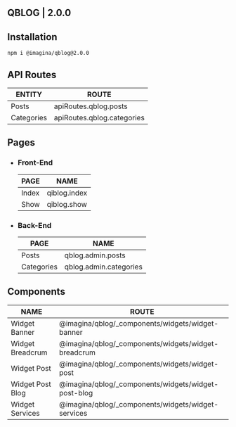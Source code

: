 ## QBLOG  | 2.0.0

## Installation

`` npm i @imagina/qblog@2.0.0 ``

## API Routes

| ENTITY  | ROUTE |
| ------------- | ------------- |
| Posts | apiRoutes.qblog.posts |
| Categories | apiRoutes.qblog.categories |

## Pages
- ### Front-End

  | PAGE | NAME |
  | ------------- | ------------- |
  | Index | qiblog.index |
  | Show | qiblog.show |
  
- ### Back-End

  | PAGE | NAME |
  | ------------- | ------------- |
  | Posts | qblog.admin.posts |
  | Categories | qblog.admin.categories |
  
## Components  

  | NAME | ROUTE |
  | ------------- | ------------- |
  | Widget Banner | @imagina/qblog/_components/widgets/widget-banner |
  | Widget Breadcrum | @imagina/qblog/_components/widgets/widget-breadcrum |
  | Widget Post | @imagina/qblog/_components/widgets/widget-post |
  | Widget Post Blog | @imagina/qblog/_components/widgets/widget-post-blog |
  | Widget Services | @imagina/qblog/_components/widgets/widget-services |

